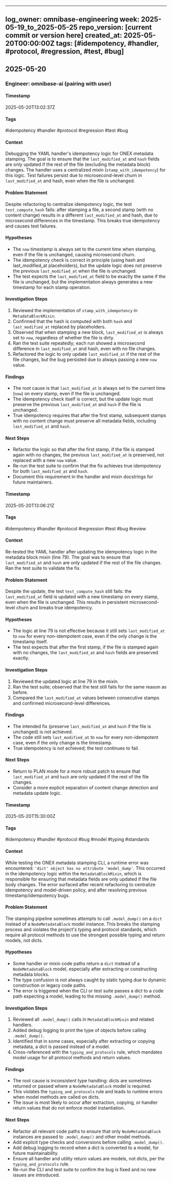 <!-- === OmniNode:Metadata ===
metadata_version: 0.1.0
protocol_version: 0.1.0
owner: OmniNode Team
copyright: OmniNode Team
schema_version: 0.1.0
name: debug_log_2025_05_20.md
version: 1.0.0
uuid: 610131d2-5ea4-49a4-ba05-9943678cbda9
author: OmniNode Team
created_at: '2025-05-28T12:40:26.031163'
last_modified_at: '1970-01-01T00:00:00Z'
description: Stamped by MarkdownHandler
state_contract: state_contract://default
lifecycle: active
hash: '0000000000000000000000000000000000000000000000000000000000000000'
entrypoint: markdown://debug_log_2025_05_20
namespace: markdown://debug_log_2025_05_20
meta_type: tool

<!-- === /OmniNode:Metadata === -->
---
log_owner: omnibase-engineering
week: 2025-05-19_to_2025-05-25
repo_version: [current commit or version here]
created_at: 2025-05-20T00:00:00Z
tags: [#idempotency, #handler, #protocol, #regression, #test, #bug]
---

## 2025-05-20

### Engineer: omnibase-ai (pairing with user)

#### Timestamp
2025-05-20T13:02:37Z

#### Tags
#idempotency #handler #protocol #regression #test #bug

#### Context
Debugging the YAML handler's idempotency logic for ONEX metadata stamping. The goal is to ensure that the `last_modified_at` and `hash` fields are only updated if the rest of the file (excluding the metadata block) changes. The handler uses a centralized mixin (`stamp_with_idempotency`) for this logic. Test failures persist due to microsecond-level churn in `last_modified_at` and hash, even when the file is unchanged.

#### Problem Statement
Despite refactoring to centralize idempotency logic, the test `test_compute_hash` fails: after stamping a file, a second stamp (with no content change) results in a different `last_modified_at` and hash, due to microsecond differences in the timestamp. This breaks true idempotency and causes test failures.

#### Hypotheses
- The `now` timestamp is always set to the current time when stamping, even if the file is unchanged, causing microsecond churn.
- The idempotency check is correct in principle (using hash and last_modified_at placeholders), but the update logic does not preserve the previous `last_modified_at` when the file is unchanged.
- The test expects the `last_modified_at` field to be exactly the same if the file is unchanged, but the implementation always generates a new timestamp for each stamp operation.

#### Investigation Steps
1. Reviewed the implementation of `stamp_with_idempotency` in `MetadataBlockMixin`.
2. Confirmed that the hash is computed with both `hash` and `last_modified_at` replaced by placeholders.
3. Observed that when stamping a new block, `last_modified_at` is always set to `now`, regardless of whether the file is dirty.
4. Ran the test suite repeatedly; each run showed a microsecond difference in `last_modified_at` and hash, even with no file changes.
5. Refactored the logic to only update `last_modified_at` if the rest of the file changes, but the bug persisted due to always passing a new `now` value.

#### Findings
- The root cause is that `last_modified_at` is always set to the current time (`now`) on every stamp, even if the file is unchanged.
- The idempotency check itself is correct, but the update logic must preserve the previous `last_modified_at` and `hash` if the file is unchanged.
- True idempotency requires that after the first stamp, subsequent stamps with no content change must preserve all metadata fields, including `last_modified_at` and `hash`.

#### Next Steps
- Refactor the logic so that after the first stamp, if the file is stamped again with no changes, the previous `last_modified_at` is preserved, not replaced with a new `now` value.
- Re-run the test suite to confirm that the fix achieves true idempotency for both `last_modified_at` and `hash`.
- Document this requirement in the handler and mixin docstrings for future maintainers.

#### Timestamp
2025-05-20T13:06:21Z

#### Tags
#idempotency #handler #protocol #regression #test #bug #review

#### Context
Re-tested the YAML handler after updating the idempotency logic in the metadata block mixin (line 79). The goal was to ensure that `last_modified_at` and `hash` are only updated if the rest of the file changes. Ran the test suite to validate the fix.

#### Problem Statement
Despite the update, the test `test_compute_hash` still fails: the `last_modified_at` field is updated with a new timestamp on every stamp, even when the file is unchanged. This results in persistent microsecond-level churn and breaks true idempotency.

#### Hypotheses
- The logic at line 79 is not effective because it still sets `last_modified_at` to `now` for every non-idempotent case, even if the only change is the timestamp itself.
- The test expects that after the first stamp, if the file is stamped again with no changes, the `last_modified_at` and `hash` fields are preserved exactly.

#### Investigation Steps
1. Reviewed the updated logic at line 79 in the mixin.
2. Ran the test suite; observed that the test still fails for the same reason as before.
3. Compared the `last_modified_at` values between consecutive stamps and confirmed microsecond-level differences.

#### Findings
- The intended fix (preserve `last_modified_at` and `hash` if the file is unchanged) is not achieved.
- The code still sets `last_modified_at` to `now` for every non-idempotent case, even if the only change is the timestamp.
- True idempotency is not achieved; the test continues to fail.

#### Next Steps
- Return to PLAN mode for a more robust patch to ensure that `last_modified_at` and `hash` are only updated if the rest of the file changes.
- Consider a more explicit separation of content change detection and metadata update logic.

#### Timestamp
2025-05-20T15:30:00Z

#### Tags
#idempotency #handler #protocol #bug #model #typing #standards

#### Context
While testing the ONEX metadata stamping CLI, a runtime error was encountered: `'dict' object has no attribute 'model_dump'`. This occurred in the idempotency logic within the `MetadataBlockMixin`, which is responsible for ensuring that metadata fields are only updated if the file body changes. The error surfaced after recent refactoring to centralize idempotency and model-driven policy, and after resolving previous timestamp/idempotency bugs.

#### Problem Statement
The stamping pipeline sometimes attempts to call `.model_dump()` on a `dict` instead of a `NodeMetadataBlock` model instance. This breaks the stamping process and violates the project's typing and protocol standards, which require all protocol methods to use the strongest possible typing and return models, not dicts.

#### Hypotheses
- Some handler or mixin code paths return a `dict` instead of a `NodeMetadataBlock` model, especially after extracting or constructing metadata blocks.
- The type confusion is not always caught by static typing due to dynamic construction or legacy code paths.
- The error is triggered when the CLI or test suite passes a dict to a code path expecting a model, leading to the missing `.model_dump()` method.

#### Investigation Steps
1. Reviewed all `.model_dump()` calls in `MetadataBlockMixin` and related handlers.
2. Added debug logging to print the type of objects before calling `.model_dump()`.
3. Identified that in some cases, especially after extracting or copying metadata, a dict is passed instead of a model.
4. Cross-referenced with the `typing_and_protocols` rule, which mandates model usage for all protocol methods and return values.

#### Findings
- The root cause is inconsistent type handling: dicts are sometimes returned or passed where a `NodeMetadataBlock` model is required.
- This violates the `typing_and_protocols` rule and leads to runtime errors when model methods are called on dicts.
- The issue is most likely to occur after extraction, copying, or handler return values that do not enforce model instantiation.

#### Next Steps
- Refactor all relevant code paths to ensure that only `NodeMetadataBlock` instances are passed to `.model_dump()` and other model methods.
- Add explicit type checks and conversions before calling `.model_dump()`.
- Add debug logging to record when a dict is converted to a model, for future maintainability.
- Ensure all handler and utility return values are models, not dicts, per the `typing_and_protocols` rule.
- Re-run the CLI and test suite to confirm the bug is fixed and no new issues are introduced.
